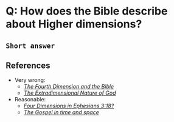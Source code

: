 # Q: How does the Bible describe about Higher dimensions?

## `Short answer`

## References
- Very wrong:
    - [_The Fourth Dimension and the Bible_](http://www.math.brown.edu/~banchoff/Yale/project13/bible)
    - [_The Extradimensional Nature of God_](http://www.godandscience.org/apologetics/xdimgod.html)
- Reasonable:
    - [_Four Dimensions in Ephesians 3:18?_](https://scibible.wordpress.com/2013/11/23/four-dimensions-in-ephesians-318/)
    - [_The Gospel in time and space_](https://creation.com/the-gospel-in-time-and-space)